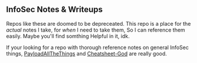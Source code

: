 ## InfoSec Notes & Writeups

Repos like these are doomed to be depreceated. This repo is a place for the *actual* notes I take, for *when* I need to take them, So I can reference them easily. Maybe you'll find somthing Helpful in it, idk.

If your looking for a repo with thorough reference notes on general InfoSec things, [PayloadAllTheThings](https://github.com/swisskyrepo/PayloadsAllTheThings/) and [Cheatsheet-God](https://github.com/OlivierLaflamme/Cheatsheet-God) are really good.
